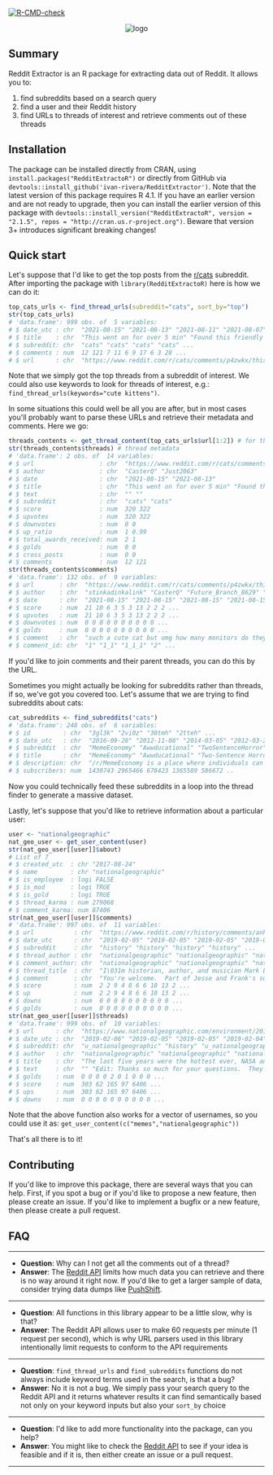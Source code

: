 <!-- badges: start -->
  [![R-CMD-check](https://github.com/ivan-rivera/RedditExtracor/workflows/R-CMD-check/badge.svg)](https://github.com/ivan-rivera/RedditExtracor/actions)
  <!-- badges: end -->
  
<div style="text-align: center; width: 100%"><img align="center" src="https://i.imgur.com/DtVMX2R.png" alt="logo"></div>

## Summary

Reddit Extractor is an R package for extracting data out of Reddit. It allows you to:

1. find subreddits based on a search query
2. find a user and their Reddit history
3. find URLs to threads of interest and retrieve comments out of these threads

## Installation

The package can be installed directly from CRAN, using `install.packages("RedditExtractoR")` or directly from GitHub via `devtools::install_github('ivan-rivera/RedditExtractor')`. Note that the latest version of this package requires R 4.1. If you have an earlier version and are not ready to upgrade, then you can install the earlier version of this package with `devtools::install_version("RedditExtractoR", version = "2.1.5", repos = "http://cran.us.r-project.org")`. Beware that version 3+ introduces significant breaking changes!

## Quick start

Let's suppose that I'd like to get the top posts from the [r/cats](https://www.reddit.com/r/cats/top) subreddit. After importing the package with `library(RedditExtractoR)` here is how we can do it:

```r
top_cats_urls <- find_thread_urls(subreddit="cats", sort_by="top")
str(top_cats_urls)
# 'data.frame':	999 obs. of  5 variables:
# $ date_utc : chr  "2021-08-15" "2021-08-13" "2021-08-11" "2021-08-07" ...
# $ title    : chr  "This went on for over 5 min" "Found this friendly stray a few months back. Now she lives with me and is doing awesome but still doesn\031t ha"| __truncated__ "Let's wake up now" "Meet the kitty sisters" ...
# $ subreddit: chr  "cats" "cats" "cats" "cats" ...
# $ comments : num  12 121 7 11 6 9 17 6 3 28 ...
# $ url      : chr  "https://www.reddit.com/r/cats/comments/p4zwkx/this_went_on_for_over_5_min/" "https://www.reddit.com/r/cats/comments/p3no3t/found_this_friendly_stray_a_few_months_back_now/" "https://www.reddit.com/r/cats/comments/p21kyf/lets_wake_up_now/" "https://www.reddit.com/r/cats/comments/oztuiq/meet_the_kitty_sisters/" ...
```

Note that we simply got the top threads from a subreddit of interest. We could also use keywords to look for threads of interest, e.g.: `find_thread_urls(keywords="cute kittens")`.

In some situations this could well be all you are after, but in most cases you'll probably want to parse these URLs and retrieve their metadata and comments. Here we go:

```r
threads_contents <- get_thread_content(top_cats_urls$url[1:2]) # for the sake of simplicity
str(threads_contents$threads) # thread metadata
# 'data.frame':	2 obs. of  14 variables:
# $ url                  : chr  "https://www.reddit.com/r/cats/comments/p4zwkx/this_went_on_for_over_5_min/" "https://www.reddit.com/r/cats/comments/p3no3t/found_this_friendly_stray_a_few_months_back_now/"
# $ author               : chr  "CasterQ" "Just2063"
# $ date                 : chr  "2021-08-15" "2021-08-13"
# $ title                : chr  "This went on for over 5 min" "Found this friendly stray a few months back. Now she lives with me and is doing awesome but still doesn\031t ha"| __truncated__
# $ text                 : chr  "" ""
# $ subreddit            : chr  "cats" "cats"
# $ score                : num  320 322
# $ upvotes              : num  320 322
# $ downvotes            : num  0 0
# $ up_ratio             : num  1 0.99
# $ total_awards_received: num  2 1
# $ golds                : num  0 0
# $ cross_posts          : num  0 0
# $ comments             : num  12 121
str(threads_contents$comments)
# 'data.frame':	132 obs. of  9 variables:
# $ url       : chr  "https://www.reddit.com/r/cats/comments/p4zwkx/this_went_on_for_over_5_min/" "https://www.reddit.com/r/cats/comments/p4zwkx/this_went_on_for_over_5_min/" "https://www.reddit.com/r/cats/comments/p4zwkx/this_went_on_for_over_5_min/" "https://www.reddit.com/r/cats/comments/p4zwkx/this_went_on_for_over_5_min/" ...
# $ author    : chr  "stinkadinkalink" "CasterQ" "Future_Branch_8629" "dancingwithpenguins" ...
# $ date      : chr  "2021-08-15" "2021-08-15" "2021-08-15" "2021-08-15" ...
# $ score     : num  21 10 6 3 5 3 13 2 2 2 ...
# $ upvotes   : num  21 10 6 3 5 3 13 2 2 2 ...
# $ downvotes : num  0 0 0 0 0 0 0 0 0 0 ...
# $ golds     : num  0 0 0 0 0 0 0 0 0 0 ...
# $ comment   : chr  "such a cute cat but omg how many monitors do they have!!!! that look like nasa type set up" "Haha my husband is a computer software engineer the extra monitors are for his work" "Totally came here to say I have monitor jealousy. Glad he can take a break with his buddy." "=\002 this is so cute!=;" ...
# $ comment_id: chr  "1" "1_1" "1_1_1" "2" ...
```

If you'd like to join comments and their parent threads, you can do this by the URL.

Sometimes you might actually be looking for subreddits rather than threads, if so, we've got you covered too. Let's assume that we are trying to find subreddits about cats:

```r
cat_subreddits <- find_subreddits("cats")
# 'data.frame':	248 obs. of  6 variables:
# $ id         : chr  "3gl3k" "2vi0z" "30tmh" "2tteh" ...
# $ date_utc   : chr  "2016-09-28" "2012-11-08" "2014-03-05" "2012-03-29" ...
# $ subreddit  : chr  "MemeEconomy" "Awwducational" "TwoSentenceHorror" "Justrolledintotheshop" ...
# $ title      : chr  "MemeEconomy" "Awwducational" "Two-Sentence Horror Stories: Bite-sized scares. " "Just Rolled Into the Shop" ...
# $ description: chr  "/r/MemeEconomy is a place where individuals can buy, sell, share, make, and invest in templates freely.\n\n\nv2"| __truncated__ "Don't just waste time, learn something too!" "Give us your scariest story in two sentences (or less)!" "For those absolutely stupid things that you see people bring, roll, or toss into your place of business and the"| __truncated__ ...
# $ subscribers: num  1430743 2965466 678423 1365589 586672 ..
```

Now you could technically feed these subreddits in a loop into the thread finder to generate a massive dataset.

Lastly, let's suppose that you'd like to retrieve information about a particular user:

```r
user <- "nationalgeographic"
nat_geo_user <- get_user_content(user)
str(nat_geo_user[[user]]$about)
# List of 7
# $ created_utc  : chr "2017-08-24"
# $ name         : chr "nationalgeographic"
# $ is_employee  : logi FALSE
# $ is_mod       : logi TRUE
# $ is_gold      : logi TRUE
# $ thread_karma : num 279068
# $ comment_karma: num 87406
str(nat_geo_user[[user]]$comments)
# 'data.frame':	997 obs. of  11 variables:
# $ url           : chr  "https://www.reddit.com/r/history/comments/anhdnl/im_historian_author_and_musician_mark_lee_gardner/" "https://www.reddit.com/r/history/comments/anhdnl/im_historian_author_and_musician_mark_lee_gardner/" "https://www.reddit.com/r/history/comments/anhdnl/im_historian_author_and_musician_mark_lee_gardner/" "https://www.reddit.com/r/history/comments/anhdnl/im_historian_author_and_musician_mark_lee_gardner/" ...
# $ date_utc      : chr  "2019-02-05" "2019-02-05" "2019-02-05" "2019-02-05" ...
# $ subreddit     : chr  "history" "history" "history" "history" ...
# $ thread_author : chr  "nationalgeographic" "nationalgeographic" "nationalgeographic" "nationalgeographic" ...
# $ comment_author: chr  "nationalgeographic" "nationalgeographic" "nationalgeographic" "nationalgeographic" ...
# $ thread_title  : chr  "I\031m historian, author, and musician Mark Lee Gardner and I can tell you a lot about Jesse James, the infamou"| __truncated__ "I\031m historian, author, and musician Mark Lee Gardner and I can tell you a lot about Jesse James, the infamou"| __truncated__ "I\031m historian, author, and musician Mark Lee Gardner and I can tell you a lot about Jesse James, the infamou"| __truncated__ "I\031m historian, author, and musician Mark Lee Gardner and I can tell you a lot about Jesse James, the infamou"| __truncated__ ...
# $ comment       : chr  "You're welcome.  Part of Jesse and Frank's success in eluding law enforcement (in addition to fast horses!) was"| __truncated__ "In 1874, the Missouri legislature passed the Suppression of Outlawry Act that set aside a \"state secret servic"| __truncated__ "Probably the quick-draw gunfight: two men staring each other down in the middle of the street and attempting to"| __truncated__ "That was actually part of the problem.  There was often little coordination between towns and the state.  In fa"| __truncated__ ...
# $ score         : num  2 2 9 4 8 6 6 10 13 2 ...
# $ up            : num  2 2 9 4 8 6 6 10 13 2 ...
# $ downs         : num  0 0 0 0 0 0 0 0 0 0 ...
# $ golds         : num  0 0 0 0 0 0 0 0 0 0 ...
str(nat_geo_user[[user]]$threads)
# 'data.frame':	999 obs. of  10 variables:
# $ url      : chr  "https://www.nationalgeographic.com/environment/2019/02/2018-fourth-warmest-year-ever-noaa-nasa-reports/?cmpid=o"| __truncated__ "https://www.reddit.com/r/history/comments/anhdnl/im_historian_author_and_musician_mark_lee_gardner/" "https://www.nationalgeographic.com/environment/2019/02/climate-change-alters-oceans-blues-greens/" "https://v.redd.it/ehqa55sbcge21" ...
# $ date_utc : chr  "2019-02-06" "2019-02-05" "2019-02-05" "2019-02-04" ...
# $ subreddit: chr  "u_nationalgeographic" "history" "u_nationalgeographic" "u_nationalgeographic" ...
# $ author   : chr  "nationalgeographic" "nationalgeographic" "nationalgeographic" "nationalgeographic" ...
# $ title    : chr  "The last five years were the hottest ever, NASA and NOAA declare" "I\031m historian, author, and musician Mark Lee Gardner and I can tell you a lot about Jesse James, the infamou"| __truncated__ "Climate change will shift the oceansâ\u0080\u0099 colors" "Welcome to our half-time show of only the most superb owls" ...
# $ text     : chr  "" "Edit: Thanks so much for your questions.  They were excellent!  I've got to run now, but be sure to check out m"| __truncated__ "" "" ...
# $ golds    : num  0 0 0 0 2 0 1 0 0 0 ...
# $ score    : num  303 62 165 97 6406 ...
# $ ups      : num  303 62 165 97 6406 ...
# $ downs    : num  0 0 0 0 0 0 0 0 0 0 ...
```

Note that the above function also works for a vector of usernames, so you could use it as: `get_user_content(c("memes","nationalgeographic"))`

That's all there is to it!

## Contributing

If you'd like to improve this package, there are several ways that you can help. First, if you spot a bug or if you'd like to propose a new feature, then please create an issue. If you'd like to implement a bugfix or a new feature, then please create a pull request. 

## FAQ

---

* **Question**: Why can I not get all the comments out of a thread?
* **Answer**: The [Reddit API](https://www.reddit.com/dev/api/) limits how much data you can retrieve and there is no way around it right now. If you'd like to get a larger sample of data, consider trying data dumps like [PushShift](https://files.pushshift.io/reddit/comments/). 

---

* **Question**: All functions in this library appear to be a little slow, why is that?
* **Answer**: The Reddit API allows user to make 60 requests per minute (1 request per second), which is why URL parsers used in this library intentionally limit requests to conform to the API requirements

---

* **Question**: `find_thread_urls` and `find_subreddits` functions do not always include keyword terms used in the search, is that a bug?
* **Answer**: No it is not a bug. We simply pass your search query to the Reddit API and it returns whatever results it can find semantically based not only on your keyword inputs but also your `sort_by` choice

---

* **Question**: I'd like to add more functionality into the package, can you help?
* **Answer**: You might like to check the [Reddit API](https://www.reddit.com/dev/api/) to see if your idea is feasible and if it is, then either create an issue or a pull request.

---
